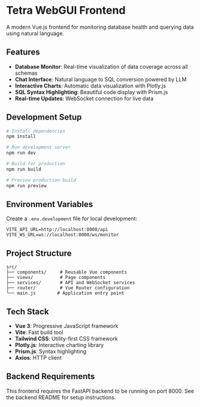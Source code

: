 # Tetra WebGUI Frontend

A modern Vue.js frontend for monitoring database health and querying data using natural language.

## Features

- **Database Monitor**: Real-time visualization of data coverage across all schemas
- **Chat Interface**: Natural language to SQL conversion powered by LLM
- **Interactive Charts**: Automatic data visualization with Plotly.js
- **SQL Syntax Highlighting**: Beautiful code display with Prism.js
- **Real-time Updates**: WebSocket connection for live data

## Development Setup

```bash
# Install dependencies
npm install

# Run development server
npm run dev

# Build for production
npm run build

# Preview production build
npm run preview
```

## Environment Variables

Create a `.env.development` file for local development:

```env
VITE_API_URL=http://localhost:8000/api
VITE_WS_URL=ws://localhost:8000/ws/monitor
```

## Project Structure

```
src/
├── components/     # Reusable Vue components
├── views/          # Page components
├── services/       # API and WebSocket services
├── router/         # Vue Router configuration
└── main.js        # Application entry point
```

## Tech Stack

- **Vue 3**: Progressive JavaScript framework
- **Vite**: Fast build tool
- **Tailwind CSS**: Utility-first CSS framework
- **Plotly.js**: Interactive charting library
- **Prism.js**: Syntax highlighting
- **Axios**: HTTP client

## Backend Requirements

This frontend requires the FastAPI backend to be running on port 8000. See the backend README for setup instructions.
